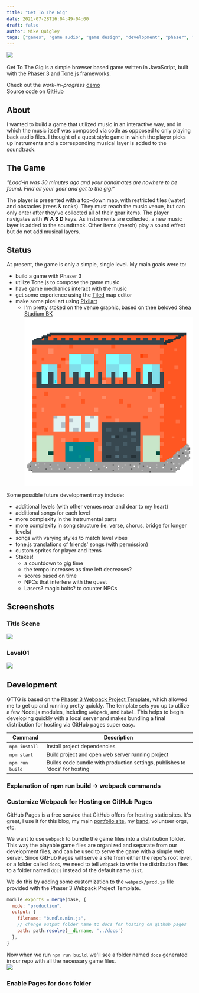 ```yaml
---
title: "Get To The Gig"
date: 2021-07-28T16:04:49-04:00
draft: false
author: Mike Quigley
tags: ["games", "game audio", "game design", "development", "phaser", "tonejs", "pixel art"]
---
```


![](../../images/gettothegig.png)

Get To The Gig is a simple browser based game written in JavaScript, built with the [Phaser 3](https://phaser.io/) and [Tone.js](https://tonejs.github.io/) frameworks.  

Check out the *work-in-progress* [demo](https://quig.info/gettothegig)  
Source code on [GitHub](https://github.com/mdquigley/gettothegig)

## About
I wanted to build a game that utilized music in an interactive way, and in which the music itself was composed via code as oppposed to only playing back audio files. I thought of a quest style game in which the player picks up instruments and a corresponding musical layer is added to the soundtrack.

## The Game
*"Load-in was 30 minutes ago and your bandmates are nowhere to be found. Find all your gear and get to the gig!"*  

The player is presented with a top-down map, with restricted tiles (water) and obstacles (trees & rocks). They must reach the music venue, but can only enter after they've collected all of their gear items. The player navigates with **W A S D** keys. As instruments are collected, a new music layer is added to the soundtrack. Other items (merch) play a sound effect but do not add musical layers. 

## Status
At present, the game is only a simple, single level. My main goals were to:
- build a game with Phaser 3
- utilize Tone.js to compose the game music
- have game mechanics interact with the music
- get some experience using the [Tiled](https://www.mapeditor.org/) map editor
- make some pixel art using [Pixilart](https://www.pixilart.com/)
    - I'm pretty stoked on the venue graphic, based on thee beloved [Shea Stadium BK](http://liveatsheastadium.com/)
    ![](https://raw.githubusercontent.com/mdquigley/gettothegig/master/src/assets/sprites/shea-3d-128.png)

Some possible future development may include:
- additional levels (with other venues near and dear to my heart)
- additional songs for each level
- more complexity in the instrumental parts
- more complexity in song structure (ie. verse, chorus, bridge for longer levels)
- songs with varying styles to match level vibes
- tone.js translations of friends' songs (with permission)
- custom sprites for player and items
- Stakes!
    - a countdown to gig time
    - the tempo increases as time left decreases?
    - scores based on time
    - NPCs that interfere with the quest
    - Lasers? magic bolts? to counter NPCs

## Screenshots
### Title Scene
![](../../images/gettothegig-title.png)

### Level01
![](../../images/gettothegig-play.gif)

## Development
GTTG is based on the [Phaser 3 Webpack Project Template](https://github.com/photonstorm/phaser3-project-template), which allowed me to get up and running pretty quickly. The template sets you up to utilize a few Node.js modules, including `webpack`, and `babel`. This helps to begin developing quickly with a local server and makes bundling a final distribution for hosting via GitHub pages super easy.  

| Command | Description |
|---------|-------------|
| `npm install` | Install project dependencies |
| `npm start` | Build project and open web server running project |
| `npm run build` | Builds code bundle with production settings, publishes to 'docs' for hosting |

### Explanation of npm run build -> webpack commands

### Customize Webpack for Hosting on GitHub Pages
GitHub Pages is a free service that GitHub offers for hosting static sites. It's great, I use it for this blog, my main [portfolio site](https://quig.info), my [band](https://washerfacts.com), volunteer orgs, etc.  

We want to use `webpack` to bundle the game files into a distribution folder. This way the playable game files are organized and separate from our development files, and can be used to serve the game with a simple web server. Since GitHub Pages will serve a site from either the repo's root level, or a folder called `docs`, we need to tell `webpack` to write the distribution files to a folder named `docs` instead of the default name `dist`.  

We do this by adding some customization to the `webpack/prod.js` file provided with the Phaser 3 Webpack Project Template.  
```js
module.exports = merge(base, {
  mode: "production",
  output: {
    filename: "bundle.min.js",
    // change output folder name to docs for hosting on github pages
    path: path.resolve(__dirname, '../docs')
  },
}
```
Now when we run `npm run build`, we'll see a folder named `docs` generated in our repo with all the necessary game files.  
![](../../images/gettothegig-docs.png)

### Enable Pages for docs folder
